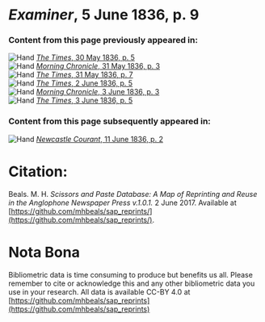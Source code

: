 # *Examiner*, 5 June 1836, p. 9  
  
### Content from this page previously appeared in:  
![Hand](http://scissorsandpaste.net/wp-content/uploads/2017/06/smallhandpointer.png) [*The Times*, 30 May 1836, p. 5](https://mhbeals.github.io/sap_html/The-Times/The-Times-30-May-1836-p-5)  
![Hand](http://scissorsandpaste.net/wp-content/uploads/2017/06/smallhandpointer.png) [*Morning Chronicle*, 31 May 1836, p. 3](https://mhbeals.github.io/sap_html/Morning-Chronicle/Morning-Chronicle-31-May-1836-p-3)  
![Hand](http://scissorsandpaste.net/wp-content/uploads/2017/06/smallhandpointer.png) [*The Times*, 31 May 1836, p. 7](https://mhbeals.github.io/sap_html/The-Times/The-Times-31-May-1836-p-7)  
![Hand](http://scissorsandpaste.net/wp-content/uploads/2017/06/smallhandpointer.png) [*The Times*, 2 June 1836, p. 5](https://mhbeals.github.io/sap_html/The-Times/The-Times-2-June-1836-p-5)  
![Hand](http://scissorsandpaste.net/wp-content/uploads/2017/06/smallhandpointer.png) [*Morning Chronicle*, 3 June 1836, p. 3](https://mhbeals.github.io/sap_html/Morning-Chronicle/Morning-Chronicle-3-June-1836-p-3)  
![Hand](http://scissorsandpaste.net/wp-content/uploads/2017/06/smallhandpointer.png) [*The Times*, 3 June 1836, p. 5](https://mhbeals.github.io/sap_html/The-Times/The-Times-3-June-1836-p-5)  
  
### Content from this page subsequently appeared in:  
![Hand](http://scissorsandpaste.net/wp-content/uploads/2017/06/smallhandpointer.png) [*Newcastle Courant*, 11 June 1836, p. 2](https://mhbeals.github.io/sap_html/Newcastle-Courant/Newcastle-Courant-11-June-1836-p-2)  


# Citation: 

Beals. M. H. *Scissors and Paste Database: A Map of Reprinting and Reuse in the Anglophone Newspaper Press v.1.0.1.* 2 June 2017. Available at [https://github.com/mhbeals/sap_reprints/](https://github.com/mhbeals/sap_reprints/). 

# Nota Bona

Bibliometric data is time consuming to produce but benefits us all. Please remember to cite or acknowledge this and any other bibliometric data you use in your research. All data is available CC-BY 4.0 at [https://github.com/mhbeals/sap_reprints](https://github.com/mhbeals/sap_reprints)